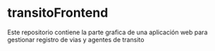 # transitoFrontend
Este repositorio contiene la parte grafica de una aplicación web para gestionar registro de vias y agentes de transito
